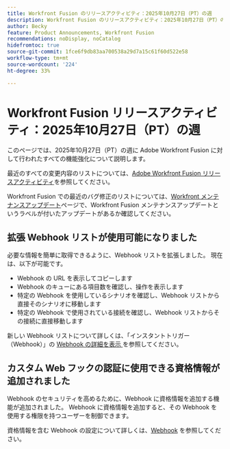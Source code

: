 ```yaml
---
title: Workfront Fusion のリリースアクティビティ：2025年10月27日（PT）の週
description: Workfront Fusion のリリースアクティビティ：2025年10月27日（PT）の週
author: Becky
feature: Product Announcements, Workfront Fusion
recommendations: noDisplay, noCatalog
hidefromtoc: true
source-git-commit: 1fce6f9db83aa700538a29d7a15c61f60d522e58
workflow-type: tm+mt
source-wordcount: '224'
ht-degree: 33%

---
```


# Workfront Fusion リリースアクティビティ：2025年10月27日（PT）の週

このページでは、2025年10月27日（PT）の週に Adobe Workfront Fusion に対して行われたすべての機能強化について説明します。

最近のすべての変更内容のリストについては、[Adobe Workfront Fusion リリースアクティビティ](/help/workfront-fusion/fusion-product-releases/fusion-release-activity.md)を参照してください。

Workfront Fusion での最近のバグ修正のリストについては、[Workfront メンテナンスアップデート](https://experienceleague.adobe.com/en/docs/workfront-known-issues/releases/current-updates)ページで、Workfront Fusion メンテナンスアップデートというラベルが付いたアップデートがあるか確認してください。

## 拡張 Webhook リストが使用可能になりました

必要な情報を簡単に取得できるように、Webhook リストを拡張しました。 現在は、以下が可能です。

* Webhook の URL を表示してコピーします
* Webhook のキューにある項目数を確認し、操作を表示します
* 特定の Webhook を使用しているシナリオを確認し、Webhook リストから直接そのシナリオに移動します
* 特定の Webhook で使用されている接続を確認し、Webhook リストからその接続に直接移動します

新しい Webhook リストについて詳しくは、「インスタントトリガー（Webhook）」の [Webhook の詳細を表示 ](/help/workfront-fusion/references/modules/webhooks-reference.md#view-webhook-details) を参照してください。

## カスタム Web フックの認証に使用できる資格情報が追加されました

Webhook のセキュリティを高めるために、Webhook に資格情報を追加する機能が追加されました。 Webhook に資格情報を追加すると、その Webhook を使用する権限を持つユーザーを制御できます。

資格情報を含む Webhook の設定について詳しくは、[Webhook](/help/workfront-fusion/references/apps-and-modules/universal-connectors/webhooks-updated.md) を参照してください。

